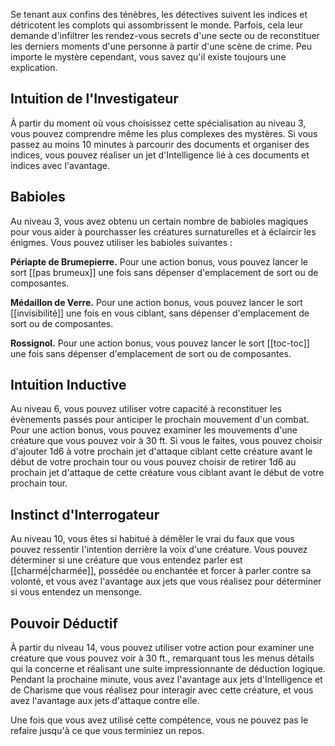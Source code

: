 Se tenant aux confins des ténèbres, les détectives suivent les indices et détricotent les complots qui assombrissent le monde. Parfois, cela leur demande d'infiltrer les rendez-vous secrets d'une secte ou de reconstituer les derniers moments d'une personne à partir d'une scène de crime. Peu importe le mystère cependant, vous savez qu'il existe toujours une explication.

## Intuition de l'Investigateur

À partir du moment où vous choisissez cette spécialisation au niveau 3, vous pouvez comprendre même les plus complexes des mystères. Si vous passez au moins 10 minutes à parcourir des documents et organiser des indices, vous pouvez réaliser un jet d'Intelligence lié à ces documents et indices avec l'avantage.

## Babioles

Au niveau 3, vous avez obtenu un certain nombre de babioles magiques pour vous aider à pourchasser les créatures surnaturelles et à éclaircir les énigmes. Vous pouvez utiliser les babioles suivantes : 

**Périapte de Brumepierre.** Pour une action bonus, vous pouvez lancer le sort [[pas brumeux]] une fois sans dépenser d'emplacement de sort ou de composantes.

**Médaillon de Verre.** Pour une action bonus, vous pouvez lancer le sort [[invisibilité]] une fois en vous ciblant, sans dépenser d'emplacement de sort ou de composantes.

**Rossignol.** Pour une action bonus, vous pouvez lancer le sort [[toc-toc]] une fois sans dépenser d'emplacement de sort ou de composantes.

## Intuition Inductive

Au niveau 6, vous pouvez utiliser votre capacité à reconstituer les évènements passés pour anticiper le prochain mouvement d'un combat. Pour une action bonus, vous pouvez examiner les mouvements d'une créature que vous pouvez voir à 30 ft. Si vous le faites, vous pouvez choisir d'ajouter 1d6 à votre prochain jet d'attaque ciblant cette créature avant le début de votre prochain tour ou vous pouvez choisir de retirer 1d6 au prochain jet d'attaque de cette créature vous ciblant avant le début de votre prochain tour.

## Instinct d'Interrogateur

Au niveau 10, vous êtes si habitué à démêler le vrai du faux que vous pouvez ressentir l'intention derrière la voix d'une créature. Vous pouvez déterminer si une créature que vous entendez parler est [[charmé|charmée]], possédée ou enchantée et forcer à parler contre sa volonté, et vous avez l'avantage aux jets que vous réalisez pour déterminer si vous entendez un mensonge.

## Pouvoir Déductif

À partir du niveau 14, vous pouvez utiliser votre action pour examiner une créature que vous pouvez voir à 30 ft., remarquant tous les menus détails qui la concerne et réalisant une suite impressionnante de déduction logique. Pendant la prochaine minute, vous avez l'avantage aux jets d'Intelligence et de Charisme que vous réalisez pour interagir avec cette créature, et vous avez l'avantage aux jets d'attaque contre elle.

Une fois que vous avez utilisé cette compétence, vous ne pouvez pas le refaire jusqu'à ce que vous terminiez un repos.
